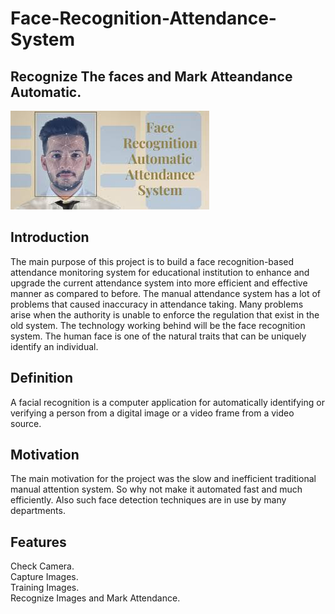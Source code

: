 # Face-Recognition-Attendance-System

## Recognize The faces and Mark Atteandance Automatic.
![](Document/face.png)

## Introduction
The main purpose of this project is to build a face recognition-based attendance monitoring system for educational institution to enhance and upgrade the current attendance system into more efficient and effective manner as compared to before. 
The manual attendance system has a lot of problems that caused inaccuracy in attendance taking. Many problems arise when the authority is unable to enforce the regulation that exist in the old system. The technology working behind will be the face recognition system. The human face is one of the natural traits that can be uniquely identify an individual.

## Definition
A facial recognition is  a  computer  application for automatically identifying or verifying a person from a digital image or a video frame from a video source.
## Motivation
The main motivation for the project was the slow and inefficient traditional manual attention system. So why not make it automated fast and much efficiently. Also such face detection techniques are in use by many departments.
## Features
Check Camera. <br />
Capture Images. <br />
Training Images.   <br />
Recognize Images and Mark Attendance.






